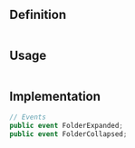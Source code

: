 ## Definition

```c#

```

## Usage

```c#

```

## Implementation

```c#
// Events
public event FolderExpanded;
public event FolderCollapsed;
```
